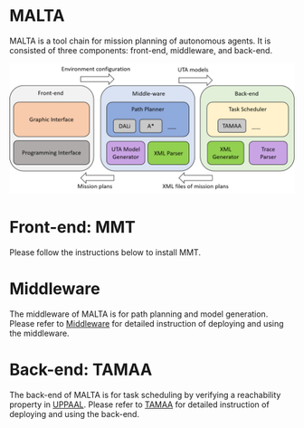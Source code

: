 # MALTA
MALTA is a tool chain for mission planning of autonomous agents. It is consisted of three components: front-end, middleware, and back-end.

![Image](res/tool_structure.png "icon")

# Front-end: MMT
Please follow the instructions below to install MMT.

# Middleware
The middleware of MALTA is for path planning and model generation. Please refer to [Middleware](https://github.com/rgu01/TAMAA-DALi) for detailed instruction of deploying and using the middleware.

# Back-end: TAMAA
The back-end of MALTA is for task scheduling by verifying a reachability property in [UPPAAL](https://uppaal.org/). Please refer to [TAMAA](https://github.com/rgu01/TAMAA) for detailed instruction of deploying and using the back-end.
